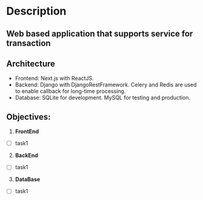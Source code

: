 # Description
## Web based application that supports service for transaction
## Architecture
- Frontend: Next.js with ReactJS.
- Backend: Django with DjangoRestFramework. Celery and Redis are used to enable callback for long-time processing.
- Database: SQLite for development. MySQL for testing and production.

## Objectives:
1. **FrontEnd**
- [ ] task1
2. **BackEnd**
- [ ] task1
3. **DataBase**
- [ ] task1
